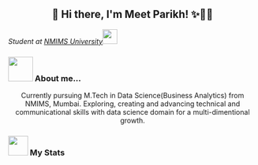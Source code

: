<h2 align="center">  👋 Hi there, I'm Meet Parikh! ✨🧑🏻‍ </h2>
<p><em>Student at <a href="https://www.nmims.edu/">NMIMS University</a><img src="https://media.giphy.com/media/fYSnHlufseco8Fh93Z/giphy.gif" width="30"></br>
</em></p>

<a href="https://github.com/P-ME3T">
 </a>
 <a href="https://www.linkedin.com/in/meet-parikh-641a21191/">
 </a>
 <a href="https://twitter.com/P_ME3T">
 </a>
<a href="https://www.instagram.com/meet__parikh/">
 </a>
<a href="https://www.quora.com/profile/Meet-Parikh-46">
 </a>

### <img src="https://media.giphy.com/media/VgCDAzcKvsR6OM0uWg/giphy.gif" width="50"> About me...

<p align="center">
   Currently pursuing M.Tech in Data Science(Business Analytics) from NMIMS, Mumbai. Exploring, creating and advancing technical and communicational skills with data science domain for a multi-dimentional growth.
</p>

### <img src="https://media.giphy.com/media/cj87CxfRtrUifF3Ryk/giphy.gif" width="40"> My Stats 

